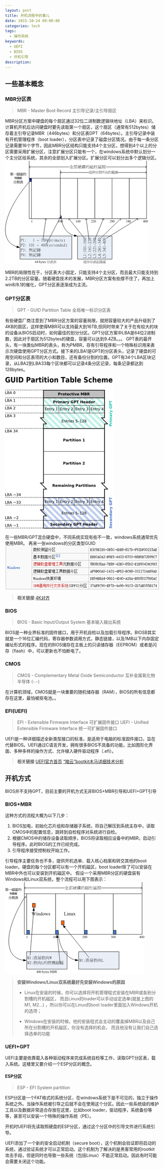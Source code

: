 ```yaml
---
layout: post
title: 开机流程中的事儿
date: 2015-10-24 09:00:00
categories: tech
tags:
  - 操作系统
keywords: 
  - UEFI
  - BIOS
  - 开机引导
description:
---
```


## 一些基本概念

### MBR分区表

>MBR - Master Boot Record 主引导记录/主引导扇区

MBR分区方案中硬盘的每个扇区通过32位二进制数逻辑块地址（LBA）来标识。计算机开机后访问硬盘时要先读取第一个扇区，这个扇区（通常有512bytes）储存着主引导记录MBR（446bytes）和分区表DPT（64bytes）。主引导记录中装有开机管理程序（boot loader），分区表中记录了磁盘分区情况。由于每一条分区记录需要16个字节，因此MBR分区结构只能支持4个主分区，想得到4个以上的分区需要采用扩展分区，注意扩展分区只能有一个，在windows系统中默认划分一个主分区给系统，其余的全部划入扩展分区。扩展分区可以划分出多个逻辑分区。
![img](/img/2015-10-23-about-booting_1.png)

<!-- more -->

MBR的局限性在于，分区表大小固定，只能支持4个主分区，而且最大只能支持到2.2TB的分区容量。随着硬盘技术的发展，MBR分区方案有些撑不住了，再加上win8/8.1的催化，GPT分区表逐渐成为主流。

### GPT分区表

>GPT - GUID Partition Table 全局唯一标识分区表

有些硬盘厂商注意到了MBR分区方案的容量局限，就把容量较大的产品升级到了4KB的扇区，这样使得MBR可以支持最大到16TB,但同时带来了关于在有较大的块的设备从BIOS启动时，如何最佳的划分分区。GPT分区方案中LBA是64位2进制数，因此对于扇区为512bytes的硬盘，容量可以达到9.4ZB。。。
GPT表的最开头，有一块类似MBR的表头，称为PMBR，存有引导程序和一个特殊标识用来表示次硬盘使用GPT分区方式。接下来的LBA1是GPT的分区表头，记录了硬盘的可用空间和分区表项的大小和数目，还有备份分割的位置。GPT有34个LBA区块记录，从LBA2到LBA33每个区块都可以记录4条分区记录，每条记录都达到128bytes。

![img](/img/2015-10-23-about-booting_2.png)

在一些MBR/GPT混合硬盘中，不同系统实现有些不一致，windows系统通常优先使用MBR。
再来一张windows的分区类型GUID
![img](/img/2015-10-23-about-booting_3.png)

>__相关链接__
>[4K对齐](https://zh.wikipedia.org/wiki/4K%E5%AF%B9%E9%BD%90)

### BIOS

>BIOS - Basic Input/Output System 基本输入输出系统

BIOS是一种业界标准的固件接口，用于开机自检以及加载引导程序。BIOSB其实就是一个16位汇编代码，寄存器参数调用方式，静态链接，以及1MB以下内存固定编址形式的程序。现在的BIOS储存在主板上的只读储存器（EEPROM）或者是闪存（flash）中，可以更新也不怕断电了。

### CMOS

>CMOS - Complementary Metal Oxide Semiconductor 互补金属氧化物半导体 (-.-)

在计算机领域，CMOS就是一块重要的随机储存器（RAM），BIOS的所有信息都存在这里，最怕被抠电池。。

### EFI(UEFI)

>EFI - Extensible Firmware Interface 可扩展固件接口
>UEFI - Unified Extensible Firmware Interface 统一可扩展固件接口

UEFI是一种详细描述全新类型接口的标准，是适用于电脑的标准固件接口，旨在代替BIOS。UEFI通过C语言开发，拥有很多BIOS不具备的功能，比如图形化界面、多种多样的操作方式、允许植入硬件驱动程序（.efi）。

>__相关链接__
>[UEFI官方首页](http://www.uefi.org/)
>[“暗云”bootkit木马详细技术分析](http://drops.wooyun.org/binary/4788)


## 开机方式

BIOS并不支持GPT，目前主要的开机方式无非BIOS+MBR引导和UEFI+GPT引导

### BIOS+MBR

这种方式的流程大概为以下几步：
1. BIOS加电，初始化芯片组和存储器子系统，将自己解压到系统主存中，读取CMOS中的配置信息，跳转到自检程序对系统进行自检。
2. 根据CMOS中的储存设备读取顺序，BIOS将读取相应设备中的MBR，启动引导程序。此时BIOS的工作已经完成。
3. 引导程序接受控制权开始工作。

引导程序主要任务也不多，提供开机选单、载入核心档案和转交其他的boot loader。硬盘的每个分区都可以有一个开机磁区，boot loader除了可以安装在MBR中外也可以安装到开机磁区中。
假设一个采用MBR分区的硬盘装有Windows和Linux双系统，整个流程可以用下图表示：
![img](/img/2015-10-23-about-booting_4.png)

>__安装Windows/Linux双系统最好先安装Windows的原因__
>
>* Linux在安装的时候，你可以选择将开机管​​理程式安装在MBR或各别分割槽的开机磁区， 而且Linux的loader可以手动设定选单(就是上图的M1, M2...)
>，所以你可以在Linux的boot loader里面加入Windows开机的选项；
>
>* Windows在安装的时候，他的安装程式会主动的覆盖掉MBR以及自己所在分割槽的开机磁区，你没有选择的机会， 而且他没有让我们自己选择选单的功能

### UEFI+GPT

UEFI主要是依靠载入各种驱动程序来完成系统自检等工作，读取GPT分区表，载入系统。这楼里又要介绍一个ESP分区的概念。

#### ESP分区

>ESP - EFI System partition

ESP分区是一个FAT格式的系统分区，在windows系统下是不可见的，独立于操作系统之外。当操作系统被引导之后就不会在使用这个分区。因此一些系统级的维护工具以及数据非常适合存放在这里，比如boot loader，驱动程序，系统备份等等，甚至可以安装一个特殊的操作系统（PE）。


开机时UEFI将先读取照硬盘的ESP分区，通过这个分区中的引导文件进行系统引导。

UEFI添加了一个新的安全启动机制（secure boot），这个机制会验证即将启动的系统，通过验证系统才可以正常启动。这个机制为了解决的是黑客常用的rootkit攻击手段，但是同时也导致一些系统（包括Linux）不能正常启动。因此有时可能会需要关闭这个功能。
<!--stackedit_data:
eyJoaXN0b3J5IjpbMjA2NjE4NzQ4NSwtMTA2Nzg4OTE0MF19
-->